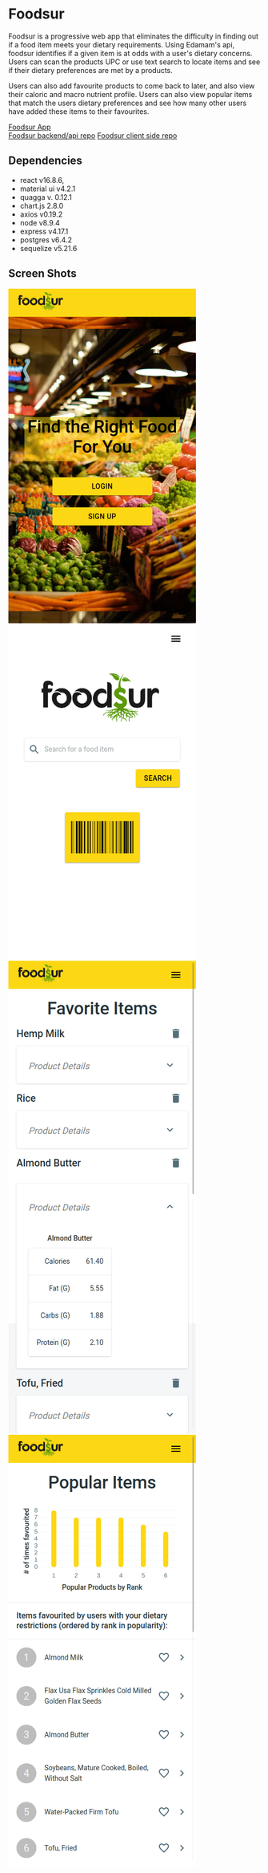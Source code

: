 # Foodsur

Foodsur is a progressive web app that eliminates the difficulty in finding out if a food item meets your dietary requirements. Using Edamam's api, foodsur identifies if a given item is at odds with a user's dietary concerns. Users can scan the products UPC or use text search to locate items and see if their dietary preferences are met by a products. 

Users can also add favourite products to come back to later, and also view their caloric and macro nutrient profile. Users can also view popular items that match the users dietary preferences and see how many other users have added these items to their favourites. 

[Foodsur App](https://foodsur.netlify.app/)  
[Foodsur backend/api repo](https://github.com/berk-ozer/foodsur-api)
[Foodsur client side repo](https://github.com/AtaAnsari/Foodsur-Client)

## Dependencies

- react v16.8.6,
- material ui v4.2.1
- quagga v. 0.12.1
- chart.js 2.8.0
- axios v0.19.2
- node v8.9.4
- express v4.17.1
- postgres v6.4.2
- sequelize v5.21.6


## Screen Shots

![Foodsur mobile landing page showing a login and sign-up button.](https://github.com/AtaAnsari/Foodsur-Client/blob/master/docs/foodsur-landing-page.png)
![Foodsur home page showing a barcode scanner and a text search box.](https://github.com/AtaAnsari/Foodsur-Client/blob/master/docs/foodsur-home.png)
![Foodsur favourites item page displaying an items calories and macro nutrients](https://github.com/AtaAnsari/Foodsur-Client/blob/master/docs/foodsur-favourites.png)
![Foodsur popular items page showing products that are favourited by other users that have the same dietary restrictions](https://github.com/AtaAnsari/Foodsur-Client/blob/master/docs/foodsur-popular-items.png)